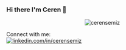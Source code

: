 ### Hi there I'm Ceren 👋

<!--
**cerensemiz/cerensemiz** is a ✨ _special_ ✨ repository because its `README.md` (this file) appears on your GitHub profile.

Here are some ideas to get you started:


- 🔭 I’m currently working on ...
- 🌱 I’m currently learning ...
- 👯 I’m looking to collaborate on ...
- 🤔 I’m looking for help with ...
- 💬 Ask me about ...
- 📫 How to reach me: ...
- 😄 Pronouns: ...
- ⚡ Fun fact: ...

-->






<p align="center"> <img src="https://github-readme-stats.vercel.app/api?username=cerensemiz&show_icons=true&theme=gotham" alt="cerensemiz" />
  
  Connect with me:
  <br/>
    <a href="https://www.linkedin.com/in/ceren-semiz-2482b7182/"><img title="linkedin.com/in/cerensemiz" src="https://img.shields.io/badge/-LinkedIn-%230077B5?style=for-the-badge&logo=linkedin&logoColor=white">

